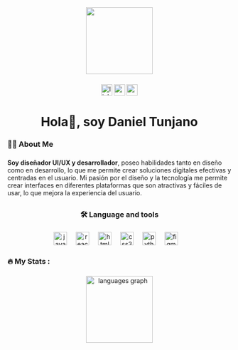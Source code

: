<!--
**danieltb92/danieltb92** is a ✨ _special_ ✨ repository because its `README.md` (this file) appears on your GitHub profile.

Here are some ideas to get you started:

- 🔭 I’m currently working on ...
- 🌱 I’m currently learning ...
- 👯 I’m looking to collaborate on ...
- 🤔 I’m looking for help with ...
- 💬 Ask me about ...
- 📫 How to reach me: ...
- 😄 Pronouns: ...
- ⚡ Fun fact: ...

-->

<div align="center">

  <img height="150" src="https://camo.githubusercontent.com/62da68eb62b1e5f175f7d1f0191dd89a653d7908feb22d37d4a0ab07365d6791/68747470733a2f2f6d656469612e67697068792e636f6d2f6d656469612f4d3967624264396e6244724f5475314d71782f67697068792e676966"  />

</div>

<!--[Descripción de la imagen](/Images/Logo.gif)-->

###

<div align="center">

  [<img src="https://img.shields.io/static/v1?message=LinkedIn&logo=linkedin&label=&color=0077B5&logoColor=white&labelColor=&style=for-the-badge" height="25" alt="linkedin logo"/>](https://www.linkedin.com/in/daniel-tunjano)
  [<img src="https://img.shields.io/static/v1?message=mail&logo=gmail&label=&color=D14836&logoColor=white&labelColor=&style=for-the-badge" height="25" alt="gmail logo"  />](mailto:danieltb92@hotmail.com)
  [<img src="https://img.shields.io/static/v1?message=website&logo=&label=&color=00b2ff&logoColor=white&labelColor=&style=for-the-badge" height="25" alt="gmail logo"  />](https://danieltunjano.super.site/)
   <!--[<img src="https://img.shields.io/static/v1?message=Discord&logo=discord&label=&color=7289DA&logoColor=white&labelColor=&style=for-the-badge" height="25" alt="discord logo"/>](https://discord.com/invite/danieltb92)-->

</div>

###

###

<h1 align="center">Hola👋, soy Daniel Tunjano </h1>

###

<h3 align="left">👩‍💻  About Me</h3>

###

<p align="left"><b>Soy diseñador UI/UX y desarrollador</b>, poseo habilidades tanto en diseño como en desarrollo, lo que me permite crear soluciones digitales efectivas y centradas en el usuario. Mi pasión por el diseño y la tecnología me permite crear interfaces en diferentes plataformas que son atractivas y fáciles de usar, lo que mejora la experiencia del usuario.</p>

###

##

<h3 align="center
">🛠 Language and tools</h3>

###

<div align="center">
  <img src="https://cdn.jsdelivr.net/gh/devicons/devicon/icons/javascript/javascript-original.svg" height="30" alt="javascript logo"  />
  <img width="12" />
  <img src="https://cdn.jsdelivr.net/gh/devicons/devicon/icons/react/react-original.svg" 
  height="30" alt="react logo"  />
  <img width="12" />
  <img src="https://cdn.jsdelivr.net/gh/devicons/devicon/icons/html5/html5-original.svg" 
  height="30" alt="html5 logo"  />
  <img width="12" />
  <img src="https://cdn.jsdelivr.net/gh/devicons/devicon/icons/css3/css3-original.svg" 
  height="30" alt="css3 logo"  />
  <img width="12" />
  <img src="https://cdn.jsdelivr.net/gh/devicons/devicon/icons/python/python-original.svg" height="30" alt="python logo"  />
  <img width="12" />
  <img src="https://cdn.jsdelivr.net/gh/devicons/devicon/icons/figma/figma-original.svg" 
  height="30" alt="figma logo"  />
  <img width="12" />
  
</div>

###

<h3 align="left">🔥   My Stats :</h3>

###

<div align="center">

 <img src="https://github-readme-stats.vercel.app/api/top-langs?username=danieltb92&locale=en&hide_title=false&layout=compact&card_width=320&langs_count=5&theme=dracula&hide_border=false&title_color=00b2ff" height="150" alt="languages graph"  />

</div>

###



